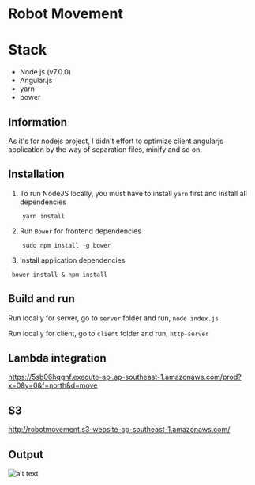# Robot Movement

Stack
=============
* Node.js (v7.0.0)
* Angular.js
* yarn
* bower

## Information
As it's for nodejs project, I didn't effort to optimize client angularjs application by the way of separation files, minify and so on.

## Installation
1. To run NodeJS locally, you must have to install `yarn` first and install all dependencies
```
    yarn install
```
2. Run `Bower` for frontend dependencies
```
    sudo npm install -g bower
```
3. Install application dependencies
```
 bower install & npm install
```


## Build and run
Run locally for server, go to `server` folder and run, `node index.js`

Run locally for client, go to `client` folder and run, `http-server`


## Lambda integration
https://5sb06hqgnf.execute-api.ap-southeast-1.amazonaws.com/prod?x=0&y=0&f=north&d=move

## S3
http://robotmovement.s3-website-ap-southeast-1.amazonaws.com/

## Output
![alt text](https://preview.ibb.co/cAO9xe/Screen_Shot_2018_08_22_at_10_21_16_AM.png)
